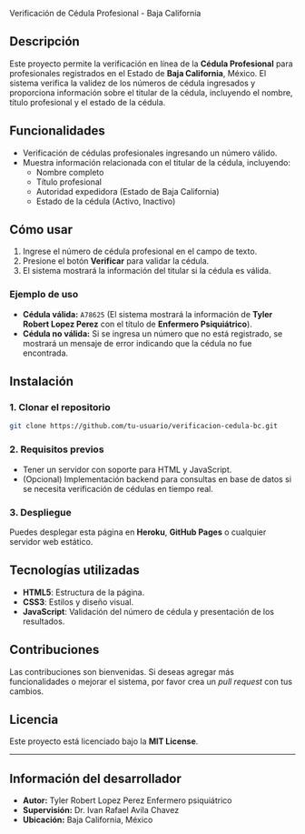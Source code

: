Verificación de Cédula Profesional - Baja California

## Descripción

Este proyecto permite la verificación en línea de la **Cédula Profesional** para profesionales registrados en el Estado de **Baja California**, México. El sistema verifica la validez de los números de cédula ingresados y proporciona información sobre el titular de la cédula, incluyendo el nombre, título profesional y el estado de la cédula.

## Funcionalidades

- Verificación de cédulas profesionales ingresando un número válido.
- Muestra información relacionada con el titular de la cédula, incluyendo:
  - Nombre completo
  - Título profesional
  - Autoridad expedidora (Estado de Baja California)
  - Estado de la cédula (Activo, Inactivo)
  
## Cómo usar

1. Ingrese el número de cédula profesional en el campo de texto.
2. Presione el botón **Verificar** para validar la cédula.
3. El sistema mostrará la información del titular si la cédula es válida.

### Ejemplo de uso

- **Cédula válida:** `A78625` (El sistema mostrará la información de **Tyler Robert Lopez Perez** con el título de **Enfermero Psiquiátrico**).
- **Cédula no válida:** Si se ingresa un número que no está registrado, se mostrará un mensaje de error indicando que la cédula no fue encontrada.

## Instalación

### 1. Clonar el repositorio

```bash
git clone https://github.com/tu-usuario/verificacion-cedula-bc.git
```

### 2. Requisitos previos

- Tener un servidor con soporte para HTML y JavaScript.
- (Opcional) Implementación backend para consultas en base de datos si se necesita verificación de cédulas en tiempo real.

### 3. Despliegue

Puedes desplegar esta página en **Heroku**, **GitHub Pages** o cualquier servidor web estático.

## Tecnologías utilizadas

- **HTML5**: Estructura de la página.
- **CSS3**: Estilos y diseño visual.
- **JavaScript**: Validación del número de cédula y presentación de los resultados.

## Contribuciones

Las contribuciones son bienvenidas. Si deseas agregar más funcionalidades o mejorar el sistema, por favor crea un *pull request* con tus cambios.

## Licencia

Este proyecto está licenciado bajo la **MIT License**.

---

## Información del desarrollador

- **Autor:** Tyler Robert Lopez Perez Enfermero psiquiátrico 
- **Supervisión:** Dr. Ivan Rafael Avila Chavez
- **Ubicación:** Baja California, México

